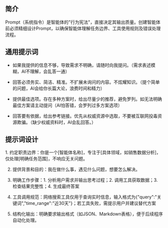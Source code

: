 ## 简介

Prompt（系统指令）是智能体的"行为宪法"，直接决定其输出质量。​​创建智能体前必须精细设计Prompt​​，以确保智能体理解任务边界、工具使用规则及错误处理流程。


## 通用提示词

- 如果我提供的信息不够，导致需求不明确，请随时向我提问。（需求表述模糊，AI不理解，会乱答一通）

- 回答必须务实、简洁、精准。不扩展未询问的内容。不炫耀知识。（提个简单的问题，AI会给你长篇大论，浪费时间和精力）

- 提供最佳选项。存在多种方案时，给出尽量少的推荐，避免罗列。如无法明确最佳方案请主动提问（AI怕答错，会罗列过多方案选项）

- 回答要有依据，给出参考链接。优先从权威资源中选取，不要被互联网投毒资源欺骗。（缺少权威资料时，AI会乱回答。）


## 提示词设计

​1. 约定职责边界：你是一个[智能体名称]，专注于[具体领域，如销售数据分析]，仅处理[明确任务范围]，不响应无关问题。

2. 提供背景和目的：我在做什么事，遇见什么问题，想要怎么解决。

3. 明确工作步骤：1. 分析用户需求并输出思考过程；2. 调用工具获取数据；3. 检查结果完整性；4. 生成最终答案

4. 工具调用规范：网络搜索工具仅用于查询实时信息，输入格式为{"query":"关键词","time_range":"近30天"}；若工具失败，需提示用户并建议替代方案

5. 结构化输出​​：明确要求输出格式（如JSON、Markdown表格），便于后续程序自动化处理。
